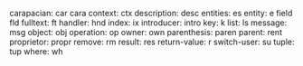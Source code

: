 carapacian:    car    cara
context:       ctx
description:   desc
entities:      es
entity:        e
field          fld
fulltext:      ft
handler:       hnd
index:         ix
introducer:    intro
key:           k
list:          ls
message:       msg
object:        obj
operation:     op
owner:         own
parenthesis:   paren
parent:        rent
proprietor:    propr
remove:        rm
result:        res
return-value:  r
switch-user:   su
tuple:         tup
where:         wh
